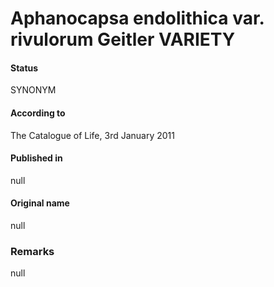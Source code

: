 # Aphanocapsa endolithica var. rivulorum Geitler VARIETY

#### Status
SYNONYM

#### According to
The Catalogue of Life, 3rd January 2011

#### Published in
null

#### Original name
null

### Remarks
null